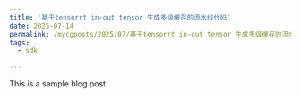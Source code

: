```yaml
---
title: '基于tensorrt in-out tensor 生成多级缓存的流水线代码'
date: 2025-07-14
permalink: /mycgposts/2025/07/基于tensorrt in-out tensor 生成多级缓存的流水线代码/
tags:
  - sdk

---
```


This is a sample blog post.  
